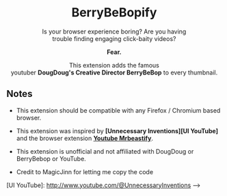 
<div align = center >

# BerryBeBopify

Is your browser experience boring? Are you having  
trouble finding engaging click-baity videos?

**Fear.**

This extension adds the famous  
youtuber **DougDoug's Creative Director BerryBeBop** to every thumbnail.

<!-- [![Button Download Firefox]][Download Firefox]  
[![Button Download Chrome]][Download Chrome]  
[![Button Download Edge]][Download Edge] -->

</div>

## Notes

- This extension should be compatible with any Firefox / Chromium based browser.

- This extension was inspired by **[Unnecessary Inventions][UI YouTube]** and the browser extension **[Youtube Mrbeastify][UI MrBeastify]**.

- This extension is unofficial and not affiliated with DougDoug or BerryBebop or YouTube.

- Credit to MagicJinn for letting me copy the code

<!-- ## Microsoft Edge <a id="microsoftedge"></a>

Microsoft Edge support has been ended, and the extension has been delisted. This is because Edge is consistently the slowest at reviewing extensions, constantly rejects my submissions with vague reasons why, and are allround terrible. Download the Chrome version instead.

[![Button Download Chrome]][Download Chrome]  

<!----------------------------------------------------------------------------->

[Button Download Firefox]: http://img.shields.io/badge/Firefox-FF7139?style=for-the-badge&logoColor=white&logo=Firefox

[Button Download Chrome]: http://img.shields.io/badge/Chrome-4285F4?style=for-the-badge&logoColor=white&logo=GoogleChrome

[Button Download Edge]: https://img.shields.io/badge/Edge-0078D7?style=for-the-badge&logoColor=white&logo=MicrosoftEdge&color=grey


[Download Firefox]: http://addons.mozilla.org/en-GB/firefox/addon/youtube-dougdougify/
[Download Chrome]: http://chromewebstore.google.com/detail/youtube-dougdougify/moiocmcmmkcajpjmhfijfegdddfiaone
[Download Edge]: #microsoftedge

[UI MrBeastify]: http://github.com/MagicJinn/MrBeastify-Youtube
[UI YouTube]: http://www.youtube.com/@UnnecessaryInventions -->

